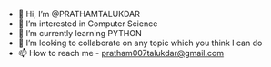 - 👋 Hi, I’m @PRATHAMTALUKDAR
- 👀 I’m interested in Computer Science 
- 🌱 I’m currently learning PYTHON 
- 💞️ I’m looking to collaborate on any topic which you think I can do
- 📫 How to reach me - pratham007talukdar@gmail.com

<!---
PRATHAMTALUKDAR/PRATHAMTALUKDAR is a ✨ special ✨ repository because its `README.md` (this file) appears on your GitHub profile.
You can click the Preview link to take a look at your changes.
--->
